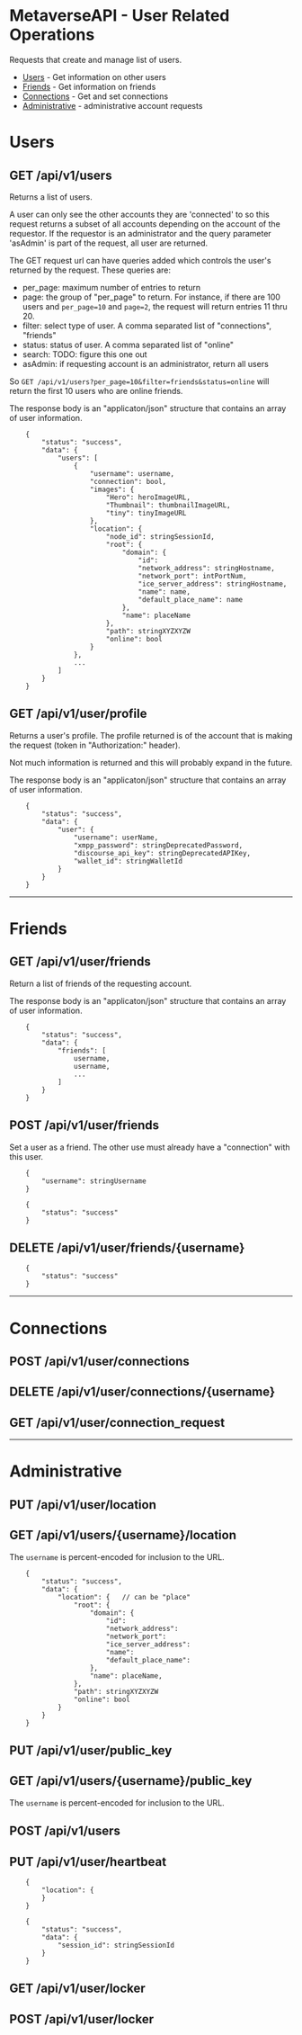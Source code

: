 # MetaverseAPI - User Related Operations

Requests that create and manage list of users.

- [Users](#Users) - Get information on other users
- [Friends](#Friends) - Get information on friends
- [Connections](#Connections) - Get and set connections
- [Administrative](#Administrative) - administrative account requests

# Users

## GET /api/v1/users

Returns a list of users.

A user can only see the other accounts they are 'connected' to so
this request returns a subset of all accounts depending on the account 
of the requestor. If the requestor is an administrator and the query
parameter 'asAdmin' is part of the request, all user are returned.

The GET request url can have queries added which controls the user's returned by
the request. These queries are:

- per_page: maximum number of entries to return
- page: the group of "per_page" to return. For instance, if there are 100 users and `per_page=10` and `page=2`, the request will return entries 11 thru 20.
- filter: select type of user. A comma separated list of "connections", "friends"
- status: status of user. A comma separated list of "online"
- search: TODO: figure this one out
- asAdmin: if requesting account is an administrator, return all users

So `GET /api/v1/users?per_page=10&filter=friends&status=online` will return the first 10 users
who are online friends.

The response body is an "applicaton/json" structure that contains an array of user information.


```
    {
        "status": "success",
        "data": {
            "users": [
                {
                    "username": username,
                    "connection": bool,
                    "images": {
                        "Hero": heroImageURL,
                        "Thumbnail": thumbnailImageURL,
                        "tiny": tinyImageURL
                    },
                    "location": {
                        "node_id": stringSessionId,
                        "root": {
                            "domain": {
                                "id":
                                "network_address": stringHostname,
                                "network_port": intPortNum,
                                "ice_server_address": stringHostname,
                                "name": name,
                                "default_place_name": name
                            },
                            "name": placeName
                        },
                        "path": stringXYZXYZW
                        "online": bool
                    }
                },
                ...
            ]
        }
    }
```

## GET /api/v1/user/profile

Returns a user's profile.
The profile returned is of the account that is making the request (token in "Authorization:" header).

Not much information is returned and this will probably expand in the future.

The response body is an "applicaton/json" structure that contains an array of user information.

```
    {
        "status": "success",
        "data": {
            "user": {
                "username": userName,
                "xmpp_password": stringDeprecatedPassword,
                "discourse_api_key": stringDeprecatedAPIKey,
                "wallet_id": stringWalletId
            }
        }
    }
```

---

# Friends

## GET /api/v1/user/friends

Return a list of friends of the requesting account.

The response body is an "applicaton/json" structure that contains an array of user information.

```
    {
        "status": "success",
        "data": {
            "friends": [
                username,
                username,
                ...
            ]
        }
    }
```

## POST /api/v1/user/friends

Set a user as a friend. The other use must already have a "connection" with this user.


```
    {
        "username": stringUsername
    }
```

```
    {
        "status": "success"
    }
```

## DELETE /api/v1/user/friends/{username}

```
    {
        "status": "success"
    }
```

---

# Connections

## POST /api/v1/user/connections
## DELETE /api/v1/user/connections/{username}
## GET /api/v1/user/connection_request

---

# Administrative

## PUT /api/v1/user/location
## GET /api/v1/users/{username}/location

The `username` is percent-encoded for inclusion to the URL.

```
    {
        "status": "success",
        "data": {
            "location": {   // can be "place"
                "root": {
                    "domain": {
                        "id":
                        "network_address":
                        "network_port":
                        "ice_server_address":
                        "name":
                        "default_place_name":
                    },
                    "name": placeName,
                },
                "path": stringXYZXYZW
                "online": bool
            }
        }
    }
```

## PUT /api/v1/user/public_key
## GET /api/v1/users/{username}/public_key

The `username` is percent-encoded for inclusion to the URL.

## POST /api/v1/users

## PUT /api/v1/user/heartbeat


```
    {
        "location": {
        }
    }
```

```
    {
        "status": "success",
        "data": {
            "session_id": stringSessionId
        }
    }
```


## GET /api/v1/user/locker

## POST /api/v1/user/locker

